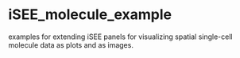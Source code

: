 # iSEE_molecule_example
examples for extending iSEE panels for visualizing spatial single-cell molecule data as plots and as images. 
